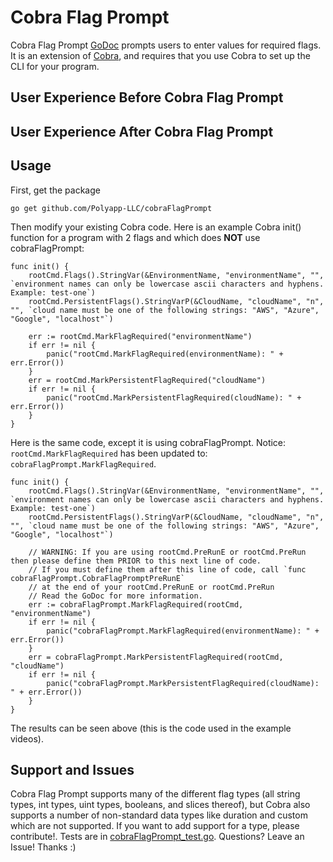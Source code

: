 # Cobra Flag Prompt
Cobra Flag Prompt [GoDoc](TODO) prompts users to enter values for required flags. It is an extension of [Cobra](https://github.com/spf13/cobra), and requires that you use Cobra to set up the CLI for your program.

## User Experience Before Cobra Flag Prompt

## User Experience After Cobra Flag Prompt

## Usage
First, get the package

`go get github.com/Polyapp-LLC/cobraFlagPrompt`

Then modify your existing Cobra code. Here is an example Cobra init() function for a program with 2 flags and which does **NOT** use cobraFlagPrompt:
```
func init() {
    rootCmd.Flags().StringVar(&EnvironmentName, "environmentName", "", `environment names can only be lowercase ascii characters and hyphens. Example: test-one`)
    rootCmd.PersistentFlags().StringVarP(&CloudName, "cloudName", "n", "", `cloud name must be one of the following strings: "AWS", "Azure", "Google", "localhost"`)
    
    err := rootCmd.MarkFlagRequired("environmentName")
    if err != nil {
        panic("rootCmd.MarkFlagRequired(environmentName): " + err.Error())
    }
    err = rootCmd.MarkPersistentFlagRequired("cloudName")
    if err != nil {
    	panic("rootCmd.MarkPersistentFlagRequired(cloudName): " + err.Error())
    }
}
```
Here is the same code, except it is using cobraFlagPrompt. Notice: `rootCmd.MarkFlagRequired` has been updated to: `cobraFlagPrompt.MarkFlagRequired`.
```
func init() {
    rootCmd.Flags().StringVar(&EnvironmentName, "environmentName", "", `environment names can only be lowercase ascii characters and hyphens. Example: test-one`)
    rootCmd.PersistentFlags().StringVarP(&CloudName, "cloudName", "n", "", `cloud name must be one of the following strings: "AWS", "Azure", "Google", "localhost"`)
    
    // WARNING: If you are using rootCmd.PreRunE or rootCmd.PreRun then please define them PRIOR to this next line of code.
    // If you must define them after this line of code, call `func cobraFlagPrompt.CobraFlagPromptPreRunE`
    // at the end of your rootCmd.PreRunE or rootCmd.PreRun
    // Read the GoDoc for more information.
    err := cobraFlagPrompt.MarkFlagRequired(rootCmd, "environmentName")
    if err != nil {
        panic("cobraFlagPrompt.MarkFlagRequired(environmentName): " + err.Error())
    }
    err = cobraFlagPrompt.MarkPersistentFlagRequired(rootCmd, "cloudName")
    if err != nil {
    	panic("cobraFlagPrompt.MarkPersistentFlagRequired(cloudName): " + err.Error())
    }
}
```
The results can be seen above (this is the code used in the example videos).

## Support and Issues
Cobra Flag Prompt supports many of the different flag types (all string types, int types, uint types, booleans, and slices thereof), but Cobra also supports a number of non-standard data types like duration and custom which are not supported. If you want to add support for a type, please contribute!. Tests are in [cobraFlagPrompt_test.go](./cobraFlagPrompt_test.go). Questions? Leave an Issue! Thanks :)
